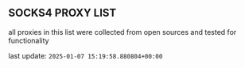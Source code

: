 ## SOCKS4 PROXY LIST

all proxies in this list were collected from open sources and tested for functionality

last update: `2025-01-07 15:19:58.880804+00:00`